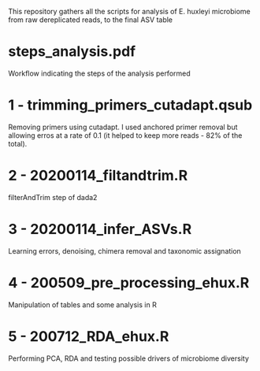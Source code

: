 This repository gathers all the scripts for analysis of E. huxleyi microbiome from raw dereplicated reads, to the final ASV table

# steps_analysis.pdf
Workflow indicating the steps of the analysis performed

# 1 - trimming_primers_cutadapt.qsub

Removing primers using cutadapt. I used anchored primer removal but allowing erros at a rate of 0.1 (it helped to keep more reads - 82% of the total). 

# 2 - 20200114_filtandtrim.R
filterAndTrim step of dada2

# 3 - 20200114_infer_ASVs.R
Learning errors, denoising, chimera removal and taxonomic assignation

# 4 - 200509_pre_processing_ehux.R
Manipulation of tables and some analysis in R

# 5 - 200712_RDA_ehux.R
Performing PCA, RDA and testing possible drivers of microbiome diversity
